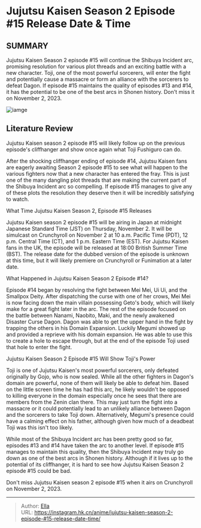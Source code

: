 # Jujutsu Kaisen Season 2 Episode #15 Release Date &amp; Time


## SUMMARY 



  Jujutsu Kaisen Season 2 episode #15 will continue the Shibuya Incident arc, promising resolution for various plot threads and an exciting battle with a new character.   Toji, one of the most powerful sorcerers, will enter the fight and potentially cause a massacre or form an alliance with the sorcerers to defeat Dagon.   If episode #15 maintains the quality of episodes #13 and #14, it has the potential to be one of the best arcs in Shonen history. Don&#39;t miss it on November 2, 2023.  

![iamge](https://static1.srcdn.com/wordpress/wp-content/uploads/2023/10/toji-smiles-in-jujutsu-kaisen-1.jpg)

## Literature Review

Jujutsu Kaisen season 2 episode #15 will likely follow up on the previous episode&#39;s cliffhanger and show once again what Toji Fushiguro can do.




After the shocking cliffhanger ending of episode #14, Jujutsu Kaisen fans are eagerly awaiting Season 2 episode #15 to see what will happen to the various fighters now that a new character has entered the fray. This is just one of the many dangling plot threads that are making the current part of the Shibuya Incident arc so compelling. If episode #15 manages to give any of these plots the resolution they deserve then it will be incredibly satisfying to watch.





 What Time Jujutsu Kaisen Season 2, Episode #15 Releases 
          

Jujutsu Kaisen season 2 episode #15 will be airing in Japan at midnight Japanese Standard Time (JST) on Thursday, November 2. It will be simulcast on Crunchyroll on November 2 at 10 a.m. Pacific Time (PDT), 12 p.m. Central Time (CT), and 1 p.m. Eastern Time (EST). For Jujutsu Kaisen fans in the UK, the episode will be released at 18:00 British Summer Time (BST). The release date for the dubbed version of the episode is unknown at this time, but it will likely premiere on Crunchyroll or Funimation at a later date.



 What Happened in Jujutsu Kaisen Season 2 Episode #14? 
          

Episode #14 began by resolving the fight between Mei Mei, Ui Ui, and the Smallpox Deity. After dispatching the curse with one of her crows, Mei Mei is now facing down the main villain possessing Geto&#39;s body, which will likely make for a great fight later in the arc. The rest of the episode focused on the battle between Nanami, Naobito, Maki, and the newly awakened Disaster Curse Dagon. Dagon was able to get the upper hand in the fight by trapping the others in his Domain Expansion. Luckily Megumi showed up and provided a reprieve with his domain expansion. He was able to use this to create a hole to escape through, but at the end of the episode Toji used that hole to enter the fight.






 Jujutsu Kaisen Season 2 Episode #15 Will Show Toji&#39;s Power 
          

Toji is one of Jujutsu Kaisen&#39;s most powerful sorcerers, only defeated originally by Gojo, who is now sealed. While all the other fighters in Dagon&#39;s domain are powerful, none of them will likely be able to defeat him. Based on the little screen time he has had this arc, he likely wouldn&#39;t be opposed to killing everyone in the domain especially once he sees that there are members from the Zenin clan there. This may just turn the fight into a massacre or it could potentially lead to an unlikely alliance between Dagon and the sorcerers to take Toji down. Alternatively, Megumi&#39;s presence could have a calming effect on his father, although given how much of a deadbeat Toji was this isn&#39;t too likely.

While most of the Shibuya Incident arc has been pretty good so far, episodes #13 and #14 have taken the arc to another level. If episode #15 manages to maintain this quality, then the Shibuya Incident may truly go down as one of the best arcs in Shonen history. Although if it lives up to the potential of its cliffhanger, it is hard to see how Jujutsu Kaisen Season 2 episode #15 could be bad.




Don&#39;t miss Jujutsu Kaisen season 2 episode #15 when it airs on Crunchyroll on November 2, 2023.



---

> Author: [Ella](https://instagram.hk.cn/)  
> URL: https://instagram.hk.cn/anime/jujutsu-kaisen-season-2-episode-#15-release-date-time/  

